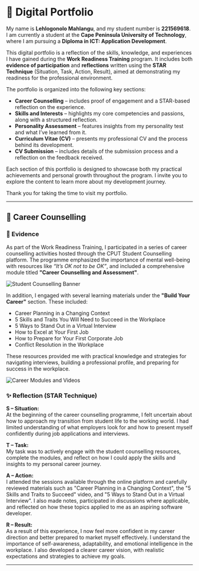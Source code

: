 # 🌟 Digital Portfolio  

My name is **Lehlogonolo Mahlangu**, and my student number is **221569618**. I am currently a student at the **Cape Peninsula University of Technology**, where I am pursuing a **Diploma in ICT: Application Development**.

This digital portfolio is a reflection of the skills, knowledge, and experiences I have gained during the **Work Readiness Training** program. It includes both **evidence of participation** and **reflections** written using the **STAR Technique** (Situation, Task, Action, Result), aimed at demonstrating my readiness for the professional environment.

The portfolio is organized into the following key sections:
- **Career Counselling** – includes proof of engagement and a STAR-based reflection on the experience.
- **Skills and Interests** – highlights my core competencies and passions, along with a structured reflection.
- **Personality Assessment** – features insights from my personality test and what I’ve learned from it.
- **Curriculum Vitae (CV)** – presents my professional CV and the process behind its development.
- **CV Submission** – includes details of the submission process and a reflection on the feedback received.

Each section of this portfolio is designed to showcase both my practical achievements and personal growth throughout the program. I invite you to explore the content to learn more about my development journey.

Thank you for taking the time to visit my portfolio.

---

## 🎯 Career Counselling

### 📁 Evidence

As part of the Work Readiness Training, I participated in a series of career counselling activities hosted through the CPUT Student Counselling platform. The programme emphasized the importance of mental well-being with resources like *“It’s OK not to be OK”*, and included a comprehensive module titled **"Career Counselling and Assessment"**.

![Student Counselling Banner](images/Screenshot-(79).png)

In addition, I engaged with several learning materials under the **"Build Your Career"** section. These included:
- Career Planning in a Changing Context
- 5 Skills and Traits You Will Need to Succeed in the Workplace
- 5 Ways to Stand Out in a Virtual Interview
- How to Excel at Your First Job
- How to Prepare for Your First Corporate Job
- Conflict Resolution in the Workplace

These resources provided me with practical knowledge and strategies for navigating interviews, building a professional profile, and preparing for success in the workplace.

![Career Modules and Videos](images/screenshot-80.png)

### ✨ Reflection (STAR Technique)

**S – Situation:**  
At the beginning of the career counselling programme, I felt uncertain about how to approach my transition from student life to the working world. I had limited understanding of what employers look for and how to present myself confidently during job applications and interviews.

**T – Task:**  
My task was to actively engage with the student counselling resources, complete the modules, and reflect on how I could apply the skills and insights to my personal career journey.

**A – Action:**  
I attended the sessions available through the online platform and carefully reviewed materials such as "Career Planning in a Changing Context", the "5 Skills and Traits to Succeed" video, and "5 Ways to Stand Out in a Virtual Interview". I also made notes, participated in discussions where applicable, and reflected on how these topics applied to me as an aspiring software developer.

**R – Result:**  
As a result of this experience, I now feel more confident in my career direction and better prepared to market myself effectively. I understand the importance of self-awareness, adaptability, and emotional intelligence in the workplace. I also developed a clearer career vision, with realistic expectations and strategies to achieve my goals.

---
